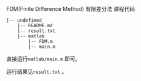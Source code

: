 FDM(Finite Difference Method) 有限差分法 课程代码

```
|-- undefined
    |-- README.md
    |-- result.txt
    |-- matlab
        |-- FDM.m
        |-- main.m
```

直接运行`matlab/main.m` 即可。

运行结果见`result.txt` 。

